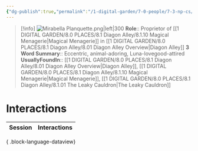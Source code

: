 ```yaml
---
{"dg-publish":true,"permalink":"/1-digital-garden/7-0-people/7-3-np-cs/mirabella-planquette/","tags":["#person","#diagon-alley","#diagon-alley-resident","#shopkeeper"]}
---
```


>[!info] 
>![Mirabella Planquette.png|left|300](/img/user/1%20DIGITAL%20GARDEN/7.0%20PEOPLE/7.3%20NPCs/Headshots/Mirabella%20Planquette.png)
>**Role**:: Proprietor of [[1 DIGITAL GARDEN/8.0 PLACES/8.1 Diagon Alley/8.1.10 Magical Menagerie\|Magical Menagerie]] in [[1 DIGITAL GARDEN/8.0 PLACES/8.1 Diagon Alley/8.01 Diagon Alley Overview\|Diagon Alley]]
>**3 Word Summary**:: Eccentric, animal-adoring, Luna-lovegood-attired
>**UsuallyFoundIn**:: [[1 DIGITAL GARDEN/8.0 PLACES/8.1 Diagon Alley/8.01 Diagon Alley Overview\|Diagon Alley]], [[1 DIGITAL GARDEN/8.0 PLACES/8.1 Diagon Alley/8.1.10 Magical Menagerie\|Magical Menagerie]], [[1 DIGITAL GARDEN/8.0 PLACES/8.1 Diagon Alley/8.1.01 The Leaky Cauldron\|The Leaky Cauldron]]

# Interactions

| Session | Interactions |
| ------- | ------------ |

{ .block-language-dataview}
